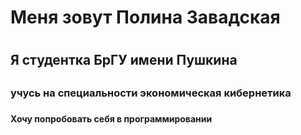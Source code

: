 # Меня зовут Полина Завадская  <h1>
## Я студентка БрГУ имени Пушкина <h2>
### учусь на специальности экономическая кибернетика <h3>
#### Хочу попробовать себя в программировании <h4>

